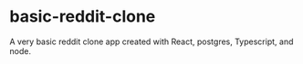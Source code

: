# basic-reddit-clone
A very basic reddit clone app created with React, postgres, Typescript, and node.
